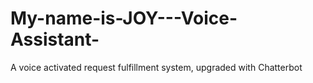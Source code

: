 # My-name-is-JOY---Voice-Assistant-
A voice activated request fulfillment system, upgraded with Chatterbot
